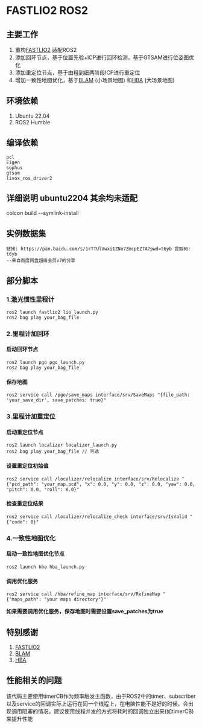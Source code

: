 # FASTLIO2 ROS2
## 主要工作
1. 重构[FASTLIO2](https://github.com/hku-mars/FAST_LIO) 适配ROS2
2. 添加回环节点，基于位置先验+ICP进行回环检测，基于GTSAM进行位姿图优化
3. 添加重定位节点，基于由粗到细两阶段ICP进行重定位
4. 增加一致性地图优化，基于[BLAM](https://github.com/hku-mars/BALM) (小场景地图) 和[HBA](https://github.com/hku-mars/HBA) (大场景地图)

## 环境依赖
1. Ubuntu 22.04
2. ROS2 Humble

## 编译依赖
```text
pcl
Eigen
sophus
gtsam
livox_ros_driver2
```

## 详细说明 ubuntu2204 其余均未适配
colcon build --symlink-install

## 实例数据集
```text
链接: https://pan.baidu.com/s/1rTTUlVwxi1ZNo7ZmcpEZ7A?pwd=t6yb 提取码: t6yb 
--来自百度网盘超级会员v7的分享
```

## 部分脚本

### 1.激光惯性里程计 
```shell
ros2 launch fastlio2 lio_launch.py
ros2 bag play your_bag_file
```

### 2.里程计加回环
#### 启动回环节点
```shell
ros2 launch pgo pgo_launch.py
ros2 bag play your_bag_file
```
#### 保存地图
```shell
ros2 service call /pgo/save_maps interface/srv/SaveMaps "{file_path: 'your_save_dir', save_patches: true}"
```

### 3.里程计加重定位
#### 启动重定位节点
```shell
ros2 launch localizer localizer_launch.py
ros2 bag play your_bag_file // 可选
```
#### 设置重定位初始值
```shell
ros2 service call /localizer/relocalize interface/srv/Relocalize "{"pcd_path": "your_map.pcd", "x": 0.0, "y": 0.0, "z": 0.0, "yaw": 0.0, "pitch": 0.0, "roll": 0.0}"
```
#### 检查重定位结果
```shell
ros2 service call /localizer/relocalize_check interface/srv/IsValid "{"code": 0}"
```

### 4.一致性地图优化
#### 启动一致性地图优化节点
```shell
ros2 launch hba hba_launch.py
```
#### 调用优化服务
```shell
ros2 service call /hba/refine_map interface/srv/RefineMap "{"maps_path": "your maps directory"}"
```
**如果需要调用优化服务，保存地图时需要设置save_patches为true**

## 特别感谢
1. [FASTLIO2](https://github.com/hku-mars/FAST_LIO)
2. [BLAM](https://github.com/hku-mars/BALM)
3. [HBA](https://github.com/hku-mars/HBA)
## 性能相关的问题
该代码主要使用timerCB作为频率触发主函数，由于ROS2中的timer、subscriber以及service的回调实际上运行在同一个线程上，在电脑性能不是好的时候，会出现调用阻塞的情况，建议使用线程并发的方式将耗时的回调独立出来(如timerCB)来提升性能


